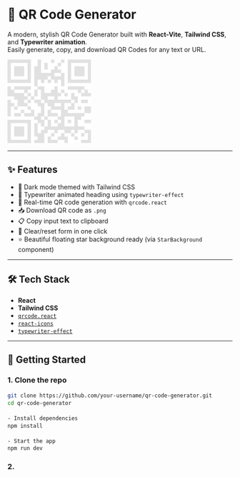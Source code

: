 # 🔳 QR Code Generator

A modern, stylish QR Code Generator built with **React-Vite**, **Tailwind CSS**, and **Typewriter animation**.  
Easily generate, copy, and download QR Codes for any text or URL.

![Preview](./public/logo.png) <!-- Optional: tambahkan screenshot UI -->

---

## ✨ Features

- 🎨 Dark mode themed with Tailwind CSS
- 🎹 Typewriter animated heading using `typewriter-effect`
- 🧠 Real-time QR code generation with `qrcode.react`
- 📥 Download QR code as `.png`
- 📋 Copy input text to clipboard
- 🧽 Clear/reset form in one click
- ⭐️ Beautiful floating star background ready (via `StarBackground` component)

---

## 🛠️ Tech Stack

- **React**
- **Tailwind CSS**
- [`qrcode.react`](https://www.npmjs.com/package/qrcode.react)
- [`react-icons`](https://react-icons.github.io/react-icons/)
- [`typewriter-effect`](https://www.npmjs.com/package/typewriter-effect)

---

## 🚀 Getting Started

### 1. Clone the repo
```bash
git clone https://github.com/your-username/qr-code-generator.git
cd qr-code-generator

- Install dependencies
npm install

- Start the app
npm run dev
```
### 2. 
